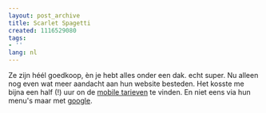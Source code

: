 ```yaml
---
layout: post_archive
title: Scarlet Spagetti
created: 1116529080
tags:
- ''
lang: nl
---
```

Ze zijn héél goedkoop, èn je hebt alles onder een dak. echt super. Nu alleen nog even wat meer aandacht aan hun website besteden. Het kosste me bijna een half (!) uur on de [mobile tarieven](http://www.scarlet.nl/page.php?filename=mobiel-tarieven.php&level=109,113) te vinden. En niet eens via hun menu's maar met [google](http://www.google.nl/search?q=scarlet+mobiel+tarief&ie=UTF-8&oe=UTF-8).
